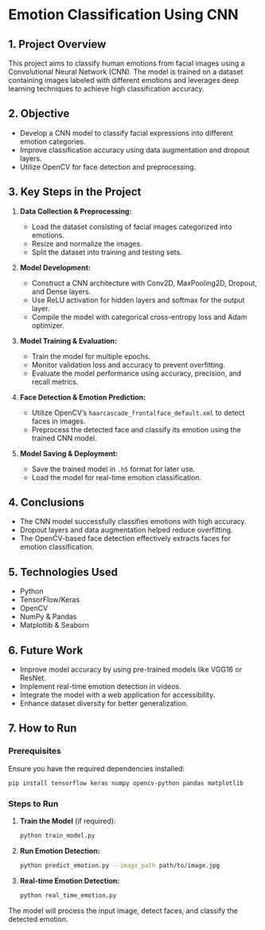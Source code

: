 # Emotion Classification Using CNN

## 1. Project Overview
This project aims to classify human emotions from facial images using a Convolutional Neural Network (CNN). The model is trained on a dataset containing images labeled with different emotions and leverages deep learning techniques to achieve high classification accuracy.

## 2. Objective
- Develop a CNN model to classify facial expressions into different emotion categories.
- Improve classification accuracy using data augmentation and dropout layers.
- Utilize OpenCV for face detection and preprocessing.

## 3. Key Steps in the Project
1. **Data Collection & Preprocessing:**
   - Load the dataset consisting of facial images categorized into emotions.
   - Resize and normalize the images.
   - Split the dataset into training and testing sets.

2. **Model Development:**
   - Construct a CNN architecture with Conv2D, MaxPooling2D, Dropout, and Dense layers.
   - Use ReLU activation for hidden layers and softmax for the output layer.
   - Compile the model with categorical cross-entropy loss and Adam optimizer.

3. **Model Training & Evaluation:**
   - Train the model for multiple epochs.
   - Monitor validation loss and accuracy to prevent overfitting.
   - Evaluate the model performance using accuracy, precision, and recall metrics.

4. **Face Detection & Emotion Prediction:**
   - Utilize OpenCV’s `haarcascade_frontalface_default.xml` to detect faces in images.
   - Preprocess the detected face and classify its emotion using the trained CNN model.

5. **Model Saving & Deployment:**
   - Save the trained model in `.h5` format for later use.
   - Load the model for real-time emotion classification.

## 4. Conclusions
- The CNN model successfully classifies emotions with high accuracy.
- Dropout layers and data augmentation helped reduce overfitting.
- The OpenCV-based face detection effectively extracts faces for emotion classification.

## 5. Technologies Used
- Python
- TensorFlow/Keras
- OpenCV
- NumPy & Pandas
- Matplotlib & Seaborn

## 6. Future Work
- Improve model accuracy by using pre-trained models like VGG16 or ResNet.
- Implement real-time emotion detection in videos.
- Integrate the model with a web application for accessibility.
- Enhance dataset diversity for better generalization.

## 7. How to Run
### Prerequisites
Ensure you have the required dependencies installed:
```bash
pip install tensorflow keras numpy opencv-python pandas matplotlib
```

### Steps to Run
1. **Train the Model** (if required):
   ```bash
   python train_model.py
   ```
2. **Run Emotion Detection:**
   ```bash
   python predict_emotion.py --image_path path/to/image.jpg
   ```
3. **Real-time Emotion Detection:**
   ```bash
   python real_time_emotion.py
   ```

The model will process the input image, detect faces, and classify the detected emotion.


